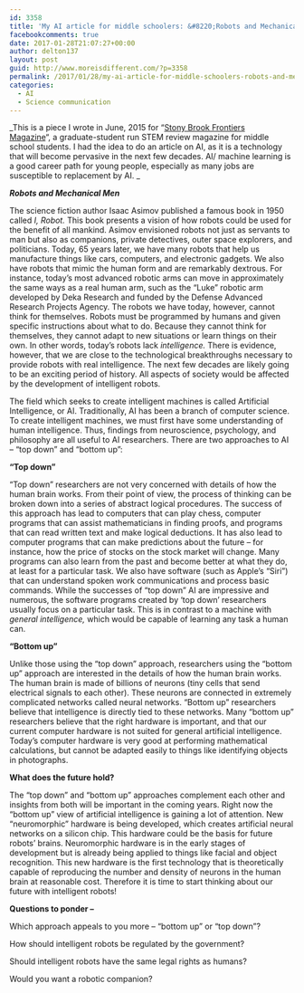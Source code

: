 ```yaml
---
id: 3358
title: 'My AI article for middle schoolers: &#8220;Robots and Mechanical Men&#8221;'
facebookcomments: true
date: 2017-01-28T21:07:27+00:00
author: delton137
layout: post
guid: http://www.moreisdifferent.com/?p=3358
permalink: /2017/01/28/my-ai-article-for-middle-schoolers-robots-and-mechanical-men/
categories:
  - AI
  - Science communication
---
```

_This is a piece I wrote in June, 2015 for &#8220;[Stony Brook Frontiers Magazine](http://sbufrontiers.com)&#8220;, a graduate-student run STEM review magazine for middle school students. I had the idea to do an article on AI, as it is a technology that will become pervasive in the next few decades. AI/ machine learning is a good career path for young people, especially as many jobs are susceptible to replacement by AI. _

<!--more-->

_**Robots and Mechanical Men**_

<span style="font-weight: 400;">The science fiction author Isaac Asimov published a famous book in 1950 called </span>_<span style="font-weight: 400;">I, Robot. </span>_<span style="font-weight: 400;">This book presents a vision of how robots could be used for the benefit of all mankind. Asimov envisioned robots not just as servants to man but also as companions, private detectives, outer space explorers, and politicians. Today, 65 years later, we have many robots that help us manufacture things like cars, computers, and electronic gadgets. We also have robots that mimic the human form and are remarkably dextrous. For instance, today’s most advanced robotic arms can move in approximately the same ways as a real human arm, such as the “Luke” robotic arm developed by Deka Research and funded by the Defense Advanced Research Projects Agency. The robots we have today, however, cannot think for themselves. Robots must be programmed by humans and given specific instructions about what to do. Because they cannot think for themselves, they cannot adapt to new situations or learn things on their own. In other words, today’s robots lack </span>_<span style="font-weight: 400;">intelligence.</span>_ <span style="font-weight: 400;">There is evidence, however, that we are close to the technological breakthroughs necessary to provide robots with real intelligence. The next few decades are likely going to be an exciting period of history. All aspects of society would be affected by the development of intelligent robots.</span>

<span style="font-weight: 400;">The field which seeks to create intelligent machines is called Artificial Intelligence, or AI. Traditionally, AI has been a branch of computer science. To create intelligent machines, we must first have some understanding of human intelligence. Thus, findings from neuroscience, psychology, and philosophy are all useful to AI researchers. There are two approaches to AI &#8211; “top down” and “bottom up”:</span>

**“Top down”**

<span style="font-weight: 400;">“Top down” researchers are not very concerned with details of how the human brain works. From their point of view, the process of thinking can be broken down into a series of abstract logical procedures. The success of this approach has lead to computers that can play chess, computer programs that can assist mathematicians in finding proofs, and programs that can read written text and make logical deductions. It has also lead to computer programs that can make predictions about the future &#8211; for instance, how the price of stocks on the stock market will change. Many programs can also learn from the past and become better at what they do, at least for a particular task. We also have software (such as Apple’s “Siri”) that can understand spoken work communications and process basic commands. While the successes of “top down” AI are impressive and numerous, the software programs created by ‘top down’ researchers usually focus on a particular task. This is in contrast to a machine with </span>_<span style="font-weight: 400;">general intelligence, </span>_<span style="font-weight: 400;">which would be capable of learning any task a human can.</span>

**“Bottom up”**

<span style="font-weight: 400;">Unlike those using the “top down” approach, researchers using the “bottom up” approach are interested in the details of how the human brain works. The human brain is made of billions of neurons (tiny cells that send electrical signals to each other). These neurons are connected in extremely complicated networks called neural networks. “Bottom up” researchers believe that intelligence is directly tied to these networks. Many “bottom up” researchers believe that the right hardware is important, and that our current computer hardware is not suited for general artificial intelligence. Today’s computer hardware is very good at performing mathematical calculations, but cannot be adapted easily to things like identifying objects in photographs.</span>

**What does the future hold?**

<span style="font-weight: 400;">The “top down” and “bottom up” approaches complement each other and insights from both will be important in the coming years. Right now the “bottom up” view of artificial intelligence is gaining a lot of attention. New “neuromorphic” hardware is being developed, which creates artificial neural networks on a silicon chip. This hardware could be the basis for future robots’ brains. Neuromorphic hardware is in the early stages of development but is already being applied to things like facial and object recognition. This new hardware is the first technology that is theoretically capable of reproducing the number and density of neurons in the human brain at reasonable cost. Therefore it is time to start thinking about our future with intelligent robots!</span>

**Questions to ponder &#8211;**

<span style="font-weight: 400;">Which approach appeals to you more &#8211; “bottom up” or “top down”?</span>

<span style="font-weight: 400;">How should intelligent robots be regulated by the government?</span>

<span style="font-weight: 400;">Should intelligent robots have the same legal rights as humans?</span>

<span style="font-weight: 400;">Would you want a robotic companion?</span>
